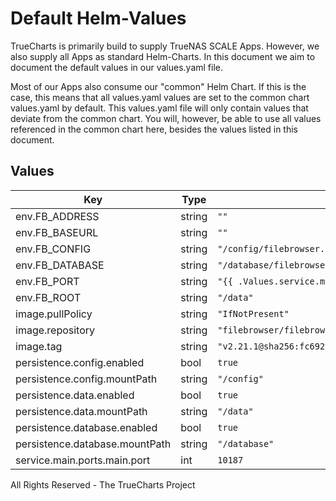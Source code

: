 # Default Helm-Values

TrueCharts is primarily build to supply TrueNAS SCALE Apps.
However, we also supply all Apps as standard Helm-Charts. In this document we aim to document the default values in our values.yaml file.

Most of our Apps also consume our "common" Helm Chart.
If this is the case, this means that all values.yaml values are set to the common chart values.yaml by default. This values.yaml file will only contain values that deviate from the common chart.
You will, however, be able to use all values referenced in the common chart here, besides the values listed in this document.

## Values

| Key | Type | Default | Description |
|-----|------|---------|-------------|
| env.FB_ADDRESS | string | `""` |  |
| env.FB_BASEURL | string | `""` |  |
| env.FB_CONFIG | string | `"/config/filebrowser.json"` |  |
| env.FB_DATABASE | string | `"/database/filebrowser.db"` |  |
| env.FB_PORT | string | `"{{ .Values.service.main.ports.main.port }}"` |  |
| env.FB_ROOT | string | `"/data"` |  |
| image.pullPolicy | string | `"IfNotPresent"` |  |
| image.repository | string | `"filebrowser/filebrowser"` |  |
| image.tag | string | `"v2.21.1@sha256:fc69202b56e8a883a152f54467e4d8e5a3ed75b7ffb78a33aef63e222b46f773"` |  |
| persistence.config.enabled | bool | `true` |  |
| persistence.config.mountPath | string | `"/config"` |  |
| persistence.data.enabled | bool | `true` |  |
| persistence.data.mountPath | string | `"/data"` |  |
| persistence.database.enabled | bool | `true` |  |
| persistence.database.mountPath | string | `"/database"` |  |
| service.main.ports.main.port | int | `10187` |  |

All Rights Reserved - The TrueCharts Project
